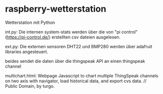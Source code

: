 # raspberry-wetterstation
Wetterstation mit Python

int.py: Die internen system-stats  werden über die von "pi control" (https://pi-control.de/) erstellten csv dateien ausgelesen.


ext.py: Die externen sensoren DHT22 und BMP280 werden über adafruit libraries angesteuert.

beides sendet die daten über die thingspeak API an einen thingspeak channel


multichart.html:  Webpage Javascript to chart multiple ThingSpeak channels on two axis with navigator, load historical data, and export cvs data. // Public Domain, by turgo.
